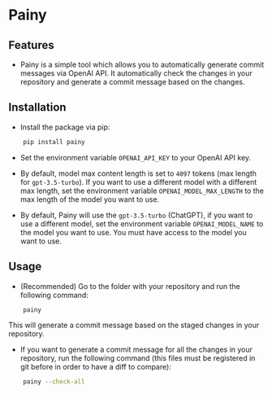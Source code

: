 # Painy

## Features

- Painy is a simple tool which allows you to automatically generate commit messages via OpenAI API. It automatically check the changes in your repository and generate a commit message based on the changes.

## Installation

- Install the package via pip:

```bash
    pip install painy
```

- Set the environment variable `OPENAI_API_KEY` to your OpenAI API key.
- By default, model max content length is set to `4097` tokens (max length for `gpt-3.5-turbo`). If you want to use a different model with a different max length, set the environment variable `OPENAI_MODEL_MAX_LENGTH` to the max length of the model you want to use.

- By default, Painy will use the `gpt-3.5-turbo` (ChatGPT), if you want to use a different model, set the environment variable `OPENAI_MODEL_NAME` to the model you want to use. You must have access to the model you want to use.

## Usage

- (Recommended) Go to the folder with your repository and run the following command:

```bash
    painy
```

This will generate a commit message based on the staged changes in your repository.

- If you want to generate a commit message for all the changes in your repository, run the following command (this files must be registered in git before in order to have a diff to compare):

```bash
    painy --check-all
```
